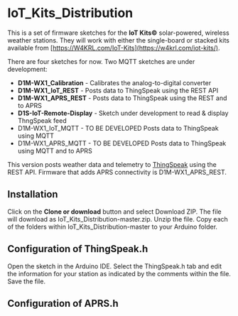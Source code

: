 # IoT_Kits_Distribution
This is a set of firmware sketches for the **IoT Kits©** solar-powered, wireless weather stations. They will work with either the single-board or stacked kits available from [https://W4KRL.com/IoT-Kits](https://w4krl.com/iot-kits/).

There are four sketches for now. Two MQTT sketches are under development:
- **D1M-WX1_Calibration** - Calibrates the analog-to-digital converter
- **D1M-WX1_IoT_REST** - Posts data to ThingSpeak using the REST API
- **D1M-WX1_APRS_REST** - Posts data to ThingSpeak using the REST and to APRS
- **D1S-IoT-Remote-Display** - Sketch under development to read & display ThngSpeak feed
- D1M-WX1_IoT_MQTT - TO BE DEVELOPED Posts data to ThingSpeak using MQTT
- D1M-WX1_APRS_MQTT - TO BE DEVELOPED Posts data to ThingSpeak using MQTT and to APRS

This version posts weather data and telemetry to [ThingSpeak](http://www.thingspeak.com) using the REST API. Firmware that adds APRS connectivity is D1M-WX1_APRS_REST. 
## Installation
Click on the **Clone or download** button and select Download ZIP. The file will download as IoT_Kits_Distribution-master.zip. Unzip the file. Copy each of the folders within IoT_Kits_Distribution-master to your Arduino folder.
## Configuration of ThingSpeak.h
Open the sketch in the Arduino IDE. Select the ThingSpeak.h tab and edit the information for your station as indicated by the comments within the file. Save the file.
## Configuration of APRS.h

